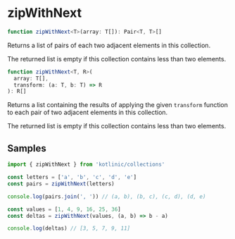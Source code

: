 # zipWithNext

```ts
function zipWithNext<T>(array: T[]): Pair<T, T>[]
```

Returns a list of pairs of each two adjacent elements in this collection.

The returned list is empty if this collection contains less than two elements.

```ts
function zipWithNext<T, R>(
  array: T[],
  transform: (a: T, b: T) => R
): R[]
```

Returns a list containing the results of applying the given `transform` function to each pair of two adjacent elements
in this collection.

The returned list is empty if this collection contains less than two elements.

## Samples

```ts
import { zipWithNext } from 'kotlinic/collections'

const letters = ['a', 'b', 'c', 'd', 'e']
const pairs = zipWithNext(letters)

console.log(pairs.join(', ')) // (a, b), (b, c), (c, d), (d, e)

const values = [1, 4, 9, 16, 25, 36]
const deltas = zipWithNext(values, (a, b) => b - a)

console.log(deltas) // [3, 5, 7, 9, 11]
```
